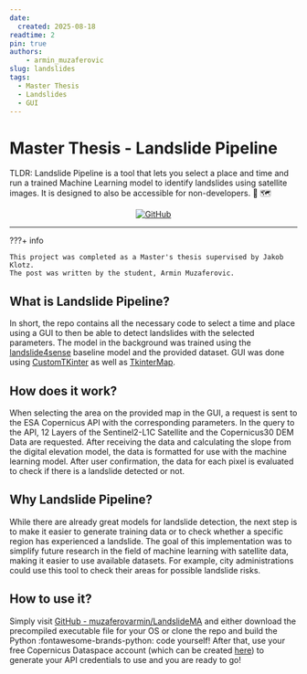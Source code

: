 ```yaml
---
date:
  created: 2025-08-18
readtime: 2
pin: true
authors:
    - armin_muzaferovic
slug: landslides
tags:
  - Master Thesis
  - Landslides
  - GUI
---
```


# Master Thesis - Landslide Pipeline

TLDR: Landslide Pipeline is a tool that lets you select a place and time and
run a trained Machine Learning model to identify landslides using satellite
images. It is designed to also be accessible for non-developers.
:satellite: :world_map:

<p align="center">
  <a href="https://github.com/muzaferovarmin/LandslideMA" target="_blank">
    <img src="https://img.shields.io/badge/GitHub-Landslide-181717?logo=github&style=for-the-badge" alt="GitHub">
  </a>
</p>

<!-- more -->

---

???+ info

    This project was completed as a Master's thesis supervised by Jakob Klotz.
    The post was written by the student, Armin Muzaferovic.


## What is Landslide Pipeline?

In short, the repo contains all the necessary code to select a time and place
using a GUI to then be able to detect landslides with the selected parameters.
The model in the background was trained using the
[landslide4sense](https://github.com/iarai/Landslide4Sense-2022) baseline
model and the provided dataset. GUI was done using
[CustomTKinter](https://github.com/TomSchimansky/CustomTkinter) as well as
[TkinterMap](https://github.com/TomSchimansky/TkinterMapView).

## How does it work?

When selecting the area on the provided map in the GUI, a request is sent to
the ESA Copernicus API with the corresponding parameters. In the query to the
API, 12 Layers of the Sentinel2-L1C Satellite and the Copernicus30 DEM Data are
requested. After receiving the data and calculating the slope from the digital 
elevation model, the data is formatted for use with the machine learning model.
After user confirmation, the data for each pixel is evaluated to check if there
is a landslide detected or not.

## Why Landslide Pipeline?

While there are already great models for landslide detection, the next step is
to make it easier to generate training data or to check whether a specific 
region has experienced a landslide. The goal of this implementation was to 
simplify future research in the field of machine learning with satellite data, 
making it easier to use available datasets. For example, city administrations 
could use this tool to check their areas for possible landslide risks.

## How to use it?

Simply visit [GitHub - muzaferovarmin/LandslideMA](https://github.com/muzaferovarmin/LandslideMA)
and either download the precompiled executable file for your OS or clone the
repo and build the Python :fontawesome-brands-python: code yourself! After
that, use your free Copernicus Dataspace account (which can be created
[here](https://browser.dataspace.copernicus.eu/)) to generate your API
credentials to use and you are ready to go!
